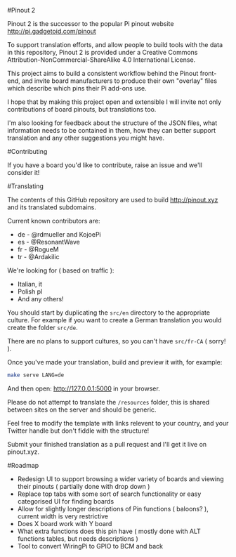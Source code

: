 #Pinout 2

Pinout 2 is the successor to the popular Pi pinout website http://pi.gadgetoid.com/pinout

To support translation efforts, and allow people to build tools with the data in this repository, Pinout 2 is
provided under a Creative Commons Attribution-NonCommercial-ShareAlike 4.0 International License.

This project aims to build a consistent workflow behind the Pinout front-end, and invite board manufacturers
to produce their own "overlay" files which describe which pins their Pi add-ons use.

I hope that by making this project open and extensible I will invite not only contributions of board pinouts,
but translations too.

I'm also looking for feedback about the structure of the JSON files, what information needs to be contained in
them, how they can better support translation and any other suggestions you might have.

#Contributing

If you have a board you'd like to contribute, raise an issue and we'll consider it!

#Translating

The contents of this GitHub repository are used to build http://pinout.xyz and its translated subdomains.

Current known contributors are:

* de - @rdmueller and KojoePi
* es - @ResonantWave
* fr - @RogueM
* tr - @Ardakilic

We're looking for ( based on traffic ):

* Italian, it
* Polish pl
* And any others!

You should start by duplicating the `src/en` directory to the
appropriate culture. For example if you want to create a German translation you would create the folder `src/de`.

There are no plans to support cultures, so you can't have `src/fr-CA` ( sorry! ).

Once you've made your translation, build and preview it with, for example:

```bash
make serve LANG=de
```

And then open: http://127.0.0.1:5000 in your browser.

Please do not attempt to translate the `/resources` folder, this is shared between sites on the server and should be generic.

Feel free to modify the template with links relevent to your country, and your Twitter handle but don't fiddle with the structure!

Submit your finished translation as a pull request and I'll get it live on pinout.xyz.

#Roadmap

* Redesign UI to support browsing a wider variety of boards and viewing their pinouts ( partially done with drop down )
* Replace top tabs with some sort of search functionality or easy categorised UI for finding boards
* Allow for slightly longer descriptions of Pin functions ( baloons? ), current width is very restrictive
* Does X board work with Y board
* What extra functions does this pin have ( mostly done with ALT functions tables, but needs descriptions )
* Tool to convert WiringPi to GPIO to BCM and back
